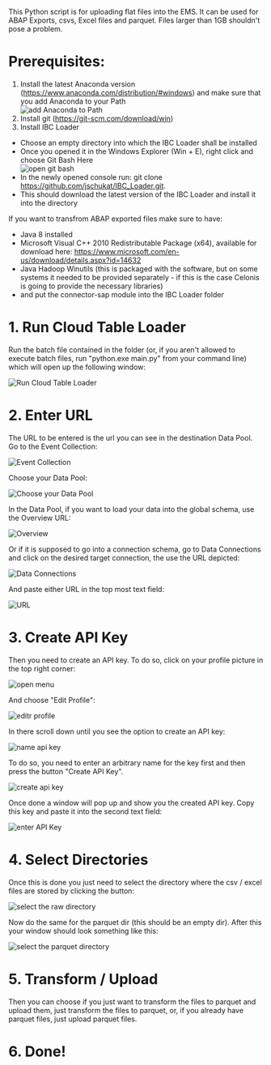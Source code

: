 This Python script is for uploading flat files into the EMS. It can be used for ABAP Exports, csvs, Excel files and parquet. Files larger than 1GB shouldn't pose a problem.

# Prerequisites:

  1. Install the latest Anaconda version (https://www.anaconda.com/distribution/#windows) and make sure that you add Anaconda to your Path<br/>![add Anaconda to Path](https://github.com/jschukat/IBC_Loader/blob/master/pictures/1.png?raw=true)
  3. Install git (https://git-scm.com/download/win)
  4. Install IBC Loader
  - Choose an empty directory into which the IBC Loader shall be installed
  - Once you opened it in the Windows Explorer (Win + E), right click and choose Git Bash Here<br/>![open git bash](https://github.com/jschukat/IBC_Loader/blob/master/pictures/2.png?raw=true)
  - In the newly opened console run: git clone https://github.com/jschukat/IBC_Loader.git.
  - This should download the latest version of the IBC Loader and install it into the directory

If you want to transfrom ABAP exported files make sure to have:
- Java 8 installed
- Microsoft Visual C++ 2010 Redistributable Package (x64), available for download here: https://www.microsoft.com/en-us/download/details.aspx?id=14632
- Java Hadoop Winutils (this is packaged with the software, but on some systems it needed to be provided separately - if this is the case Celonis is going to provide the necessary libraries)
- and put the connector-sap module into the IBC Loader folder


# 1. Run Cloud Table Loader
Run the batch file contained in the folder (or, if you aren't allowed to execute batch files, run "python.exe main.py" from your command line) which will open up the following window:

![Run Cloud Table Loader](https://github.com/jschukat/IBC_Loader/blob/master/pictures/3.png?raw=true)

# 2. Enter URL
The URL to be entered is the url you can see in the destination Data Pool. Go to the Event Collection:

![Event Collection](https://github.com/jschukat/IBC_Loader/blob/master/pictures/4.png?raw=true)

Choose your Data Pool:

![Choose your Data Pool](https://github.com/jschukat/IBC_Loader/blob/master/pictures/5.png?raw=true)

In the Data Pool, if you want to load your data into the global schema, use the Overview URL:

![Overview](https://github.com/jschukat/IBC_Loader/blob/master/pictures/6.png?raw=true)

Or if it is supposed to go into a connection schema, go to Data Connections and click on the desired target connection, the use the URL depicted:

![Data Connections](https://github.com/jschukat/IBC_Loader/blob/master/pictures/7.png?raw=true)

And paste either URL in the top most text field:

![URL](https://github.com/jschukat/IBC_Loader/blob/master/pictures/8.png?raw=true)


# 3. Create API Key


Then you need to create an API key. To do so, click on your profile picture in the top right corner:

![open menu](https://github.com/jschukat/IBC_Loader/blob/master/pictures/9.png?raw=true)

And choose "Edit Profile":

![editr profile](https://github.com/jschukat/IBC_Loader/blob/master/pictures/10.png?raw=true)

In there scroll down until you see the option to create an API key:

![name api key](https://github.com/jschukat/IBC_Loader/blob/master/pictures/11.png?raw=true)

To do so, you need to enter an arbitrary name for the key first and then press the button "Create API Key".

![create api key](https://github.com/jschukat/IBC_Loader/blob/master/pictures/12.png?raw=true)

Once done a window will pop up and show you the created API key.
Copy this key and paste it into the second text field:

![enter API Key](https://github.com/jschukat/IBC_Loader/blob/master/pictures/13.png?raw=true)



# 4. Select Directories


Once this is done you just need to select the directory where the csv / excel files are stored by clicking the button:

![select the raw directory](https://github.com/jschukat/IBC_Loader/blob/master/pictures/folder_selection.png?raw=true)

Now do the same for the parquet dir (this should be an empty dir). After this your window should look something like this:

![select the parquet directory](https://github.com/jschukat/IBC_Loader/blob/master/pictures/15.png?raw=true)

# 5. Transform / Upload

Then you can choose if you just want to transform the files to parquet and upload them, just transform the files to parquet, or, if you already have parquet files, just upload parquet files.

# 6. Done!
